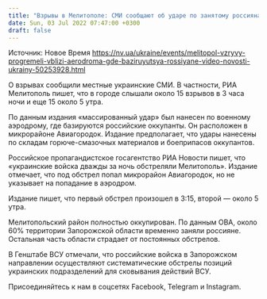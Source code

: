 ```yaml
---
title: "Взрывы в Мелитополе: СМИ сообщают об ударе по занятому россиянами аэродрому — видео"
date: Sun, 03 Jul 2022 07:47:00 +0300
draft: false
---
```

Источник: Новое Время https://nv.ua/ukraine/events/melitopol-vzryvy-progremeli-vblizi-aerodroma-gde-baziruyutsya-rossiyane-video-novosti-ukrainy-50253928.html


О взрывах сообщили местные украинские СМИ. В частности, РИА Мелитополь пишет, что в городе слышали около 15 взрывов в 3 часа ночи и еще 15 около 5 утра.

По данным издания «массированный удар» был нанесен по военному аэродрому, где базируются российские оккупанты. Он расположен в микрорайоне Авиагородок. Издание предполагает, что удары нанесены по складам горюче-смазочных материалов и боеприпасов оккупантов.

Российское пропагандистское госагентство РИА Новости пишет, что «украинские войска дважды за ночь обстреляли Мелитополь». Издание отмечает, что под обстрел попал микрорайон Авиагородок, но не указывает на попадание в аэродром.

 Издание пишет, что первый обстрел произошел в 3:15, второй — около 5 утра.

Мелитопольский район полностью оккупирован. По данным ОВА, около 60% территории Запорожской области временно заняли россияне. Остальная часть области страдает от постоянных обстрелов.

В Генштабе ВСУ отмечали, что российские войска в Запорожском направлении осуществляют систематические обстрелы позиций украинских подразделений для сковывания действий ВСУ.

Присоединяйтесь к нам в соцсетях Facebook, Telegram и Instagram.
